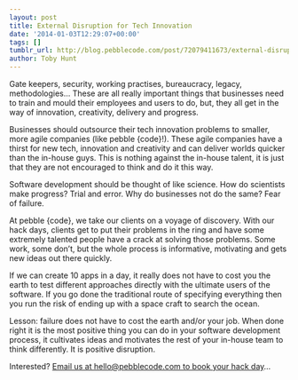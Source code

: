 ```yaml
---
layout: post
title: External Disruption for Tech Innovation
date: '2014-01-03T12:29:07+00:00'
tags: []
tumblr_url: http://blog.pebblecode.com/post/72079411673/external-disruption-for-tech-innovation
author: Toby Hunt
---
```

<p>Gate keepers, security, working practises, bureaucracy, legacy, methodologies&hellip; These are all really important things that businesses need to train and mould their employees and users to do, but, they all get in the way of innovation, creativity, delivery and progress.</p>

<p>Businesses should outsource their tech innovation problems to smaller, more agile companies (like pebble {code}!). These agile companies have a thirst for new tech, innovation and creativity and can deliver worlds quicker than the in-house guys. This is nothing against the in-house talent, it is just that they are not encouraged to think and do it this way.</p>

<p>Software development should be thought of like science. How do scientists make progress? Trial and error. Why do businesses not do the same? Fear of failure.</p>

<p>At pebble {code}, we take our clients on a voyage of discovery. With our hack days, clients get to put their problems in the ring and have some extremely talented people have a crack at solving those problems. Some work, some don&rsquo;t, but the whole process is informative, motivating and gets new ideas out there quickly.</p>

<p>If we can create 10 apps in a day, it really does not have to cost you the earth to test different approaches directly with the ultimate users of the software. If you go done the traditional route of specifying everything then you run the risk of ending up with a space craft to search the ocean.</p>

<p>Lesson: failure does not have to cost the earth and/or your job. When done right it is the most positive thing you can do in your software development process, it cultivates ideas and motivates the rest of your in-house team to think differently. It is positive disruption. </p>

<p>Interested? <a href="mailto:hello@pebblecode.com">Email us at hello@pebblecode.com to book your hack day</a>&hellip;</p>
